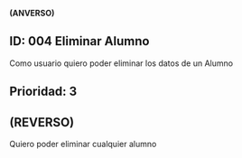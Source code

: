 **(ANVERSO)**

**ID**: 004 Eliminar Alumno
---
Como usuario quiero poder eliminar los datos de un Alumno

**Prioridad**: 3
---
**(REVERSO)**
---
Quiero poder eliminar cualquier alumno
